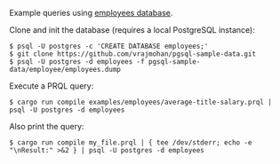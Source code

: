 Example queries using [employees database](https://github.com/vrajmohan/pgsql-sample-data.git).

Clone and init the database (requires a local PostgreSQL instance):

    $ psql -U postgres -c 'CREATE DATABASE employees;'
    $ git clone https://github.com/vrajmohan/pgsql-sample-data.git
    $ psql -U postgres -d employees -f pgsql-sample-data/employee/employees.dump

Execute a PRQL query:

    $ cargo run compile examples/employees/average-title-salary.prql | psql -U postgres -d employees

Also print the query:

    $ cargo run compile my_file.prql | { tee /dev/stderr; echo -e "\nResult:" >&2 } | psql -U postgres -d employees

